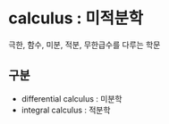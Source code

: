 # calculus : 미적분학

극한, 함수, 미분, 적분, 무한급수를 다루는 학문

## 구분

- differential calculus : 미분학
- integral calculus : 적분학
